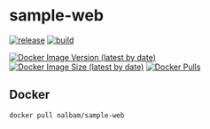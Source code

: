 # sample-web

[![release](https://img.shields.io/github/release/nalbam/sample-web.svg)](https://github.com/nalbam/sample-web/releases)
[![build](https://github.com/nalbam/sample-web/actions/workflows/push.yaml/badge.svg)](https://github.com/nalbam/sample-web/actions/workflows/push.yaml)

<!-- [![CircleCI](https://circleci.com/gh/nalbam/sample-web.svg?style=svg)](https://circleci.com/gh/nalbam/sample-web) -->

[![Docker Image Version (latest by date)](https://img.shields.io/docker/v/nalbam/sample-web?label=Docker%20Hub&logo=docker)](https://hub.docker.com/r/nalbam/sample-web)
[![Docker Image Size (latest by date)](https://img.shields.io/docker/image-size/nalbam/sample-web?logo=docker)](https://hub.docker.com/r/nalbam/sample-web)
[![Docker Pulls](https://img.shields.io/docker/pulls/nalbam/sample-web?logo=docker)](https://hub.docker.com/r/nalbam/sample-web)

<!-- [![DockerHub Badge](http://dockeri.co/image/nalbam/sample-web)](https://hub.docker.com/r/nalbam/sample-web/) -->

## Docker

```bash
docker pull nalbam/sample-web
```
